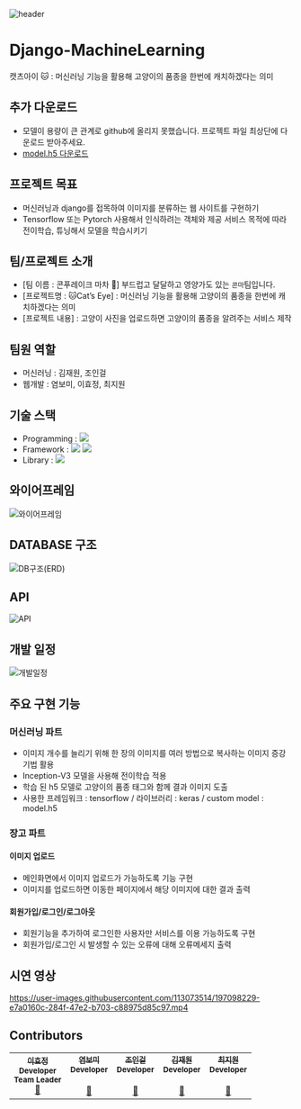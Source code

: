 ![header](https://capsule-render.vercel.app/api?type=waving&color=auto&height=300&section=header&text=Cat's%20Eye&fontSize=90)

# Django-MachineLearning
캣츠아이 🐱 : 머신러닝 기능을 활용해 고양이의 품종을 한번에 캐치하겠다는 의미

## 추가 다운로드
- 모델이 용량이 큰 관계로 github에 올리지 못했습니다. 프로젝트 파일 최상단에 다운로드 받아주세요.
- [model.h5 다운로드](https://drive.google.com/file/d/15iwIXsNFC3194ihUn8o9kdJruC-NKz-W/view?usp=sharing)

## 프로젝트 목표

- 머신러닝과 django를 접목하여 이미지를 분류하는 웹 사이트를 구현하기
- Tensorflow 또는 Pytorch 사용해서 인식하려는 객체와 제공 서비스 목적에 따라 전이학습, 튜닝해서 모델을 학습시키기

## 팀/프로젝트 소개

- [팀 이름 : 콘푸레이크 마차 🌽] 부드럽고 달달하고 영양가도 있는 `콘마`팀입니다.
- [프로젝트명 : 🐱Cat’s Eye] : 머신러닝 기능을 활용해 고양이의 품종을 한번에 캐치하겠다는 의미
- [프로젝트 내용] : 고양이 사진을 업로드하면 고양이의 품종을 알려주는 서비스 제작

## 팀원 역할

- 머신러닝 : 김재원, 조인걸
- 웹개발 : 염보미, 이효정, 최지원

## 기술 스택
- Programming : <img src="https://img.shields.io/badge/Python-3776AB?style=for-the-badge&logo=Python&logoColor=white">
- Framework : <img src="https://img.shields.io/badge/Django-092E20?style=for-the-badge&logo=Django&logoColor=white"> <img src="https://img.shields.io/badge/TensorFlow-FF6F00?style=for-the-badge&logo=TensorFlow&logoColor=white">
- Library : <img src="https://img.shields.io/badge/Keras-D00000?style=for-the-badge&logo=Keras&logoColor=white">

## 와이어프레임

![와이어프레임](https://user-images.githubusercontent.com/113073514/197094438-e969ecea-6c9a-438f-afbc-191a144c91f7.png)

## DATABASE 구조

![DB구조(ERD)](https://user-images.githubusercontent.com/113073514/197094641-aa94ffd0-a2ac-4d02-9df7-ad0756ccc1cc.jpg)

## API

![API](https://user-images.githubusercontent.com/113073514/197094867-09acfad6-01b7-4cef-8b23-0ba3ecb408f5.jpg)

## 개발 일정

![개발일정](https://user-images.githubusercontent.com/113073514/197095096-d0bdca05-c580-401a-a3ab-f7607c727935.jpg)

## 주요 구현 기능

### 머신러닝 파트

- 이미지 개수를 늘리기 위해 한 장의 이미지를 여러 방법으로 복사하는 이미지 증강 기법 활용
- Inception-V3 모델을 사용해 전이학습 적용
- 학습 된 h5 모델로 고양이의 품종 태그와 함께 결과 이미지 도출
- 사용한 프레임워크 : tensorflow / 라이브러리 : keras / custom model : model.h5

### 장고 파트

#### 이미지 업로드

- 메인화면에서 이미지 업로드가 가능하도록 기능 구현
- 이미지를 업로드하면 이동한 페이지에서 해당 이미지에 대한 결과 출력

#### 회원가입/로그인/로그아웃

- 회원기능을 추가하여 로그인한 사용자만 서비스를 이용 가능하도록 구현
- 회원가입/로그인 시 발생할 수 있는 오류에 대해 오류메세지 출력

## 시연 영상

https://user-images.githubusercontent.com/113073514/197098229-e7a0160c-284f-47e2-b703-c88975d85c97.mp4

## Contributors

<table>
  <tr>
    <td align="center">
      <a href="https://github.com/Naerumii">
        <sub><b>이효정</b></sub></a><br />
        <sub><b>Developer</b></sub></a><br />
        <sub><b>Team Leader</b></sub></a><br />
        <a href="https://github.com/Naerumii" title="Code">🌱</a>
    </td>
    <td align="center">
      <a href="https://github.com/chorimgenius">
        <sub><b>염보미</b></sub></a><br />
        <sub><b>Developer</b></sub></a><br />
   <sub><b></b></sub></a><br />
        <a href="https://github.com/chorimgenius" title="Code">🌱</a>
    </td>
    <td align="center">
      <a href="https://github.com/Choding91">
        <sub><b>조인걸</b></sub></a><br />
        <sub><b>Developer</b></sub></a><br />    
   <sub><b></b></sub></a><br />
        <a href="https://github.com/Choding91" title="Code">🌱</a>
    </td>
    <td align="center">
      <a href="https://github.com/ja2w0nii">
        <sub><b>김재원</b></sub></a><br />
        <sub><b>Developer</b></sub></a><br />    
   <sub><b></b></sub></a><br />
        <a href="https://github.com/ja2w0nii" title="Code">🌱</a>
    </td>
    <td align="center">
      <a href="https://github.com/jjiwon22">
        <sub><b>최지원</b></sub></a><br />
        <sub><b>Developer</b></sub></a><br />    
   <sub><b></b></sub></a><br />
        <a href="https://github.com/jjiwon22" title="Code">🌱</a>
    </td>
  </tr>
</table>
